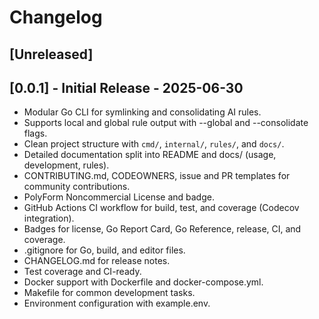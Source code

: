 # Changelog

## [Unreleased]

## [0.0.1] - Initial Release - 2025-06-30
- Modular Go CLI for symlinking and consolidating AI rules.
- Supports local and global rule output with --global and --consolidate flags.
- Clean project structure with `cmd/`, `internal/`, `rules/`, and `docs/`.
- Detailed documentation split into README and docs/ (usage, development, rules).
- CONTRIBUTING.md, CODEOWNERS, issue and PR templates for community contributions.
- PolyForm Noncommercial License and badge.
- GitHub Actions CI workflow for build, test, and coverage (Codecov integration).
- Badges for license, Go Report Card, Go Reference, release, CI, and coverage.
- .gitignore for Go, build, and editor files.
- CHANGELOG.md for release notes.
- Test coverage and CI-ready.
- Docker support with Dockerfile and docker-compose.yml.
- Makefile for common development tasks.
- Environment configuration with example.env. 